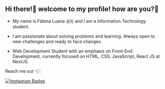 
## Hi there!👋 welcome to my profile! how are you?🥰

* My name is Fátima Luana 🇧🇷 and I am a Information Technology student. 

* I am passionate about solving problems and learning. Always open to new challenges and ready to face changes.

* Web Development Student with an emphasis on Front-End Development, currently focused on HTML, CSS, JavaScript, React JS at NextJS.

Reach me out 👇🏼

[![Instagram Badge](https://img.shields.io/badge/-Instagram-violet?style=flat-square&logo=Instagram&logoColor=white&link=https://www.instagram.com/falu_._/)](https://www.instagram.com/falu_._/)
